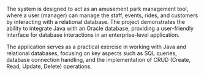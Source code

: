 The system is designed to act as an amusement park management tool, where a user (manager) can manage the staff, events, rides, and customers by interacting with a relational database. The project demonstrates the ability to integrate Java with an Oracle database, providing a user-friendly interface for database interactions in an enterprise-level application.

The application serves as a practical exercise in working with Java and relational databases, focusing on key aspects such as SQL queries, database connection handling, and the implementation of CRUD (Create, Read, Update, Delete) operations.
